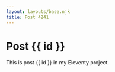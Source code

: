 ```yaml
---
layout: layouts/base.njk
title: Post 4241
---
```


# Post {{ id }}

This is post {{ id }} in my Eleventy project.
